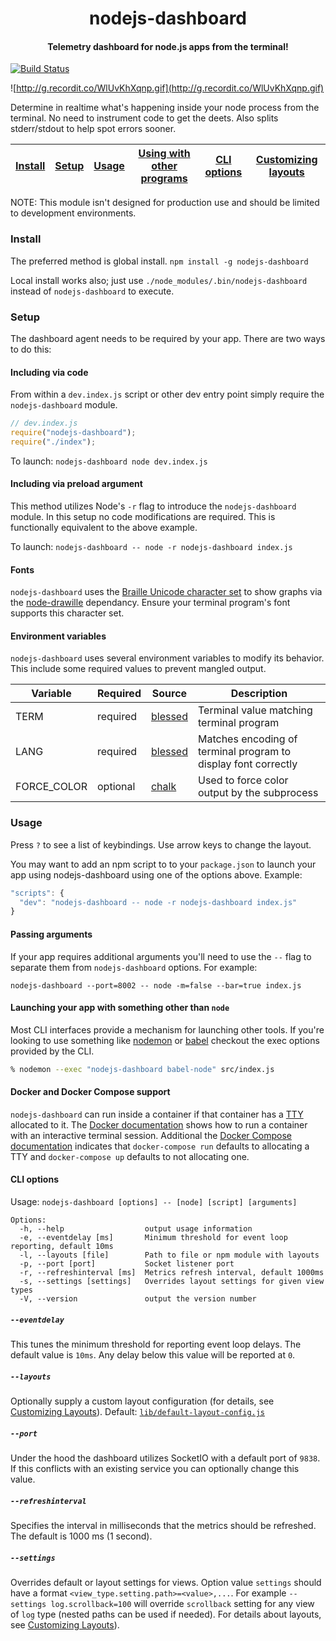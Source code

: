 <h1 align="center">nodejs-dashboard</h1>

<h4 align="center">
  Telemetry dashboard for node.js apps from the terminal!
</h4>

[![Build Status](https://travis-ci.org/FormidableLabs/nodejs-dashboard.svg?branch=master)](https://travis-ci.org/FormidableLabs/nodejs-dashboard)

![http://g.recordit.co/WlUvKhXqnp.gif](http://g.recordit.co/WlUvKhXqnp.gif)

Determine in realtime what's happening inside your node process from the terminal. No need to instrument code to get the deets. Also splits stderr/stdout to help spot errors sooner.

[Install](#install) | [Setup](#setup) | [Usage](#usage) | [Using with other programs](#launching-your-app-with-something-other-than-node) | [CLI options](#cli-options) | [Customizing layouts](#customizing-layouts)
---------------|---------------------|-----------------|-----------------|------------------------------------------|----------------------

NOTE: This module isn't designed for production use and should be limited to development environments.

### Install

The preferred method is global install.  `npm install -g nodejs-dashboard`

Local install works also; just use `./node_modules/.bin/nodejs-dashboard` instead of `nodejs-dashboard` to execute.

### Setup

The dashboard agent needs to be required by your app. There are two ways to do this:

#### Including via code

From within a `dev.index.js` script or other dev entry point simply require the `nodejs-dashboard` module.

```js
// dev.index.js
require("nodejs-dashboard");
require("./index");
```

To launch: `nodejs-dashboard node dev.index.js`

#### Including via preload argument

This method utilizes Node's `-r` flag to introduce the `nodejs-dashboard` module. In this setup no code modifications are required. This is functionally equivalent to the above example.

To launch: `nodejs-dashboard -- node -r nodejs-dashboard index.js`

#### Fonts

`nodejs-dashboard` uses the [Braille Unicode character set](https://en.wikipedia.org/wiki/Braille_Patterns#Chart) to show graphs via the [node-drawille](https://github.com/madbence/node-drawille) dependancy. Ensure your terminal program\'s font supports this character set.

#### Environment variables

`nodejs-dashboard` uses several environment variables to modify its behavior. This include some required values to prevent mangled output.

Variable | Required | Source | Description |
--- | --- | --- | --- |
TERM | required | [blessed](https://github.com/chjj/blessed) | Terminal value matching terminal program |
LANG | required | [blessed](https://github.com/chjj/blessed) | Matches encoding of terminal program to display font correctly |
FORCE_COLOR | optional | [chalk](https://github.com/chalk/chalk) | Used to force color output by the subprocess |

### Usage

Press `?` to see a list of keybindings. Use arrow keys to change the layout.

You may want to add an npm script to to your `package.json` to launch your app using nodejs-dashboard using one of the options above. Example:

```js
"scripts": {
  "dev": "nodejs-dashboard -- node -r nodejs-dashboard index.js"
}
```

#### Passing arguments

If your app requires additional arguments you'll need to use the `--` flag to separate them from `nodejs-dashboard` options. For example:

`nodejs-dashboard --port=8002 -- node -m=false --bar=true index.js`

#### Launching your app with something other than `node`

Most CLI interfaces provide a mechanism for launching other tools. If you're looking to use something like [nodemon](https://github.com/remy/nodemon) or [babel](https://github.com/babel/babel/tree/master/packages/babel-cli) checkout the exec options provided by the CLI.

```bash
% nodemon --exec "nodejs-dashboard babel-node" src/index.js
```

#### Docker and Docker Compose support

`nodejs-dashboard` can run inside a container if that container has a [TTY](https://en.wikipedia.org/wiki/Pseudoterminal) allocated to it. The [Docker documentation](https://docs.docker.com/engine/reference/run/#foreground) shows how to run a container with an interactive terminal session. Additional the [Docker Compose documentation](https://docs.docker.com/compose/reference/run/) indicates that `docker-compose run` defaults to allocating a TTY and `docker-compose up` defaults to not allocating one.

#### CLI options

Usage: `nodejs-dashboard [options] -- [node] [script] [arguments]`

```
Options:
  -h, --help                  output usage information
  -e, --eventdelay [ms]       Minimum threshold for event loop reporting, default 10ms
  -l, --layouts [file]        Path to file or npm module with layouts
  -p, --port [port]           Socket listener port
  -r, --refreshinterval [ms]  Metrics refresh interval, default 1000ms
  -s, --settings [settings]   Overrides layout settings for given view types           
  -V, --version               output the version number
```

##### `--eventdelay`
This tunes the minimum threshold for reporting event loop delays. The default value is `10ms`. Any delay below this value will be reported at `0`.

##### `--layouts`
Optionally supply a custom layout configuration (for details, see [Customizing Layouts](/LAYOUTS.md)). Default: [`lib/default-layout-config.js`](./lib/default-layout-config.js)

##### `--port`
Under the hood the dashboard utilizes SocketIO with a default port of `9838`. If this conflicts with an existing service you can optionally change this value.

##### `--refreshinterval`
Specifies the interval in milliseconds that the metrics should be refreshed. The default is 1000 ms (1 second).

##### `--settings`
Overrides default or layout settings for views. Option value `settings` should have a format `<view_type.setting.path>=<value>,...`. For example `--settings log.scrollback=100` will override `scrollback` setting for any view of `log` type (nested paths can be used if needed). For details about layouts, see [Customizing Layouts](/LAYOUTS.md)).